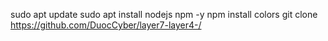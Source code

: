 sudo apt update
sudo apt install nodejs npm -y
npm install colors
git clone https://github.com/DuocCyber/layer7-layer4-/
